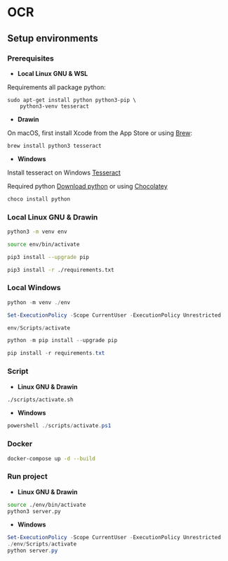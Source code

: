 # __OCR__

## __Setup environments__

### __Prerequisites__

- __Local Linux GNU & WSL__

Requirements all package python:

```shell
sudo apt-get install python python3-pip \
    python3-venv tesseract
```

- __Drawin__

On macOS, first install Xcode from the App Store or using [Brew](https://brew.sh/):

```shell
brew install python3 tesseract
```

- __Windows__

Install tesseract on Windows [Tesseract](https://tesseract-ocr.github.io/tessdoc/Installation.html#windows)

Required python [Download python](https://www.python.org/downloads/) or using [Chocolatey](https://chocolatey.org/install)

```powershell
choco install python
```

### __Local Linux GNU & Drawin__

```bash
python3 -m venv env

source env/bin/activate

pip3 install --upgrade pip

pip3 install -r ./requirements.txt
```

### __Local Windows__

```powershell
python -m venv ./env

Set-ExecutionPolicy -Scope CurrentUser -ExecutionPolicy Unrestricted

env/Scripts/activate

python -m pip install --upgrade pip

pip install -r requirements.txt
```

### __Script__

- __Linux GNU & Drawin__ 

```bash
./scripts/activate.sh
```

- __Windows__

```powershell
powershell ./scripts/activate.ps1
```

### __Docker__

```bash
docker-compose up -d --build
```

### __Run project__

- __Linux GNU & Drawin__ 

```bash
source ./env/bin/activate
python3 server.py
```

- __Windows__

```powershell
Set-ExecutionPolicy -Scope CurrentUser -ExecutionPolicy Unrestricted
./env/Scripts/activate 
python server.py
```